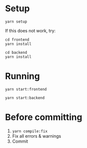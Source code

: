 # Setup

`yarn setup`

If this does not work, try:
```
cd frontend 
yarn install

cd backend
yarn install
```

# Running 

`yarn start:frontend`

`yarn start:backend`

# Before committing

1. `yarn compile:fix`
2. Fix all errors & warnings
3. Commit

